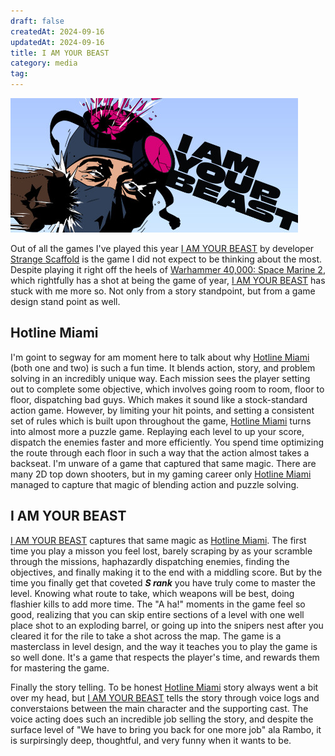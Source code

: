 ```yaml
---
draft: false
createdAt: 2024-09-16
updatedAt: 2024-09-16
title: I AM YOUR BEAST
category: media
tag:
---
```


![I am your beast heading photo from Steam](../../../public/assets/iamyourbeast.jpg)

Out of all the games I've played this year [I AM YOUR BEAST](https://store.steampowered.com/app/1876590/I_Am_Your_Beast/) by developer [Strange Scaffold](https://www.strangescaffold.com/) is the game I did not expect to be thinking about the most. Despite playing it right off the heels of [Warhammer 40,000: Space Marine 2](https://store.steampowered.com/app/2183900/Warhammer_40000_Space_Marine_2/), which rightfully has a shot at being the game of year, [I AM YOUR BEAST](https://store.steampowered.com/app/1876590/I_Am_Your_Beast/) has stuck with me more so. Not only from a story standpoint, but from a game design stand point as well.

## Hotline Miami

I'm goint to segway for am moment here to talk about why [Hotline Miami](https://store.steampowered.com/app/219150/Hotline_Miami/) (both one and two) is such a fun time. It blends action, story, and problem solving in an incredibly unique way. Each mission sees the player setting out to complete some objective, which involves going room to room, floor to floor, dispatching bad guys. Which makes it sound like a stock-standard action game. However, by limiting your hit points, and setting a consistent set of rules which is built upon throughout the game, [Hotline Miami](https://store.steampowered.com/app/219150/Hotline_Miami/) turns into almost more a puzzle game. Replaying each level to up your score, dispatch the enemies faster and more efficiently. You spend time optimizing the route through each floor in such a way that the action almost takes a backseat. I'm unware of a game that captured that same magic. There are many 2D top down shooters, but in my gaming career only [Hotline Miami](https://store.steampowered.com/app/219150/Hotline_Miami/) managed to capture that magic of blending action and puzzle solving.

## I AM YOUR BEAST

[I AM YOUR BEAST](https://store.steampowered.com/app/1876590/I_Am_Your_Beast/) captures that same magic as [Hotline Miami](https://store.steampowered.com/app/219150/Hotline_Miami/). The first time you play a misson you feel lost, barely scraping by as your scramble through the missions, haphazardly dispatching enemies, finding the objectives, and finally making it to the end with a middling score. But by the time you finally get that coveted ___S rank___ you have truly come to master the level. Knowing what route to take, which weapons will be best, doing flashier kills to add more time. The "A ha!" moments in the game feel so good, realizing that you can skip entire sections of a level with one well place shot to an exploding barrel, or going up into the snipers nest after you cleared it for the rile to take a shot across the map. The game is a masterclass in level design, and the way it teaches you to play the game is so well done. It's a game that respects the player's time, and rewards them for mastering the game.

Finally the story telling. To be honest [Hotline Miami](https://store.steampowered.com/app/219150/Hotline_Miami/) story always went a bit over my head, but [I AM YOUR BEAST](https://store.steampowered.com/app/1876590/I_Am_Your_Beast/) tells the story through voice logs and converstaions between the main character and the supporting cast. The voice acting does such an incredible job selling the story, and despite the surface level of "We have to bring you back for one more job" ala Rambo, it is surpirsingly deep, thoughtful, and very funny when it wants to be.
